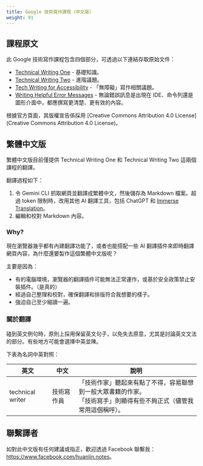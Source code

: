 ```yaml
---
title: Google 技術寫作課程（中文版）
weight: 91
---
```


## 課程原文

此 Google 技術寫作課程包含四個部分，可透過以下連結存取原始文件：

- [Technical Writing One](https://developers.google.com/tech-writing/one) - 基礎知識。
- [Technical Writing Two](https://developers.google.com/tech-writing/two) - 進階議題。
- [Tech Writing for Accessibility](https://developers.google.com/tech-writing/accessibility) - 「無障礙」寫作相關議題。
- [Writing Helpful Error Messages](https://developers.google.com/tech-writing/error-messages) - 無論錯誤訊息是出現在 IDE、命令列還是圖形介面中，都應撰寫更清楚、更有效的內容。

根據官方頁面，其版權宣告係採用 [Creative Commons Attribution 4.0 License](Creative Commons Attribution 4.0 License)。

## 繁體中文版

繁體中文版目前僅提供 Technical Writing One 和 Technical Writing Two 這兩個課程的翻譯。

翻譯過程如下：

1. 令 Gemini CLI 抓取網頁並翻譯成繁體中文，然後儲存為 Markdown 檔案。超過 token 限制時，改用其他 AI 翻譯工具，包括 ChatGPT 和 [Immerse Translation](https://immersivetranslate.com/)。
2. 編輯和校對 Markdown 內容。

### Why?

現在瀏覽器幾乎都有內建翻譯功能了，或者也能搭配一些 AI 翻譯插件來即時翻譯網頁內容，為什麼還要製作這個繁體中文版呢？

主要是因為：

- 有的電腦環境，瀏覽器的翻譯插件可能無法正常運作，或基於安全政策禁止安裝插件。（是真的）
- 經過自己整理和校對，確保翻譯和排版符合我想要的樣子。
- 強迫自己至少細讀一遍。

### 關於翻譯

碰到英文例句時，原則上採用保留英文句子，以免失去原意，尤其是討論英文文法的部分。有些地方可能會選擇中英並陳。

下表為名詞中英對照：

| 英文 | 中文 | 說明 |
|-----|-----|------|
| technical writer | 技術寫作員 | 「技術作家」聽起來有點了不得，容易聯想到一般大眾書籍的作家。<br/>「技術寫手」則顯得有些不夠正式（儘管我常用這個稱呼）。 |

## 聯繫譯者

如對此中文版有任何建議或指正，歡迎透過 Facebook 聯繫我：<https://www.facebook.com/huanlin.notes>。
